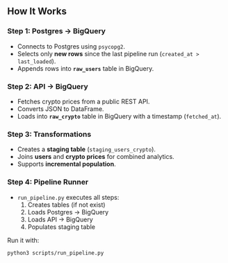 ## How It Works

### Step 1: Postgres → BigQuery
- Connects to Postgres using `psycopg2`.
- Selects only **new rows** since the last pipeline run (`created_at > last_loaded`).
- Appends rows into **`raw_users`** table in BigQuery.

### Step 2: API → BigQuery
- Fetches crypto prices from a public REST API.
- Converts JSON to DataFrame.
- Loads into **`raw_crypto`** table in BigQuery with a timestamp (`fetched_at`).

### Step 3: Transformations
- Creates a **staging table** (`staging_users_crypto`).
- Joins **users** and **crypto prices** for combined analytics.
- Supports **incremental population**.

### Step 4: Pipeline Runner
- `run_pipeline.py` executes all steps:
  1. Creates tables (if not exist)
  2. Loads Postgres → BigQuery
  3. Loads API → BigQuery
  4. Populates staging table

Run it with:
```bash
python3 scripts/run_pipeline.py
```